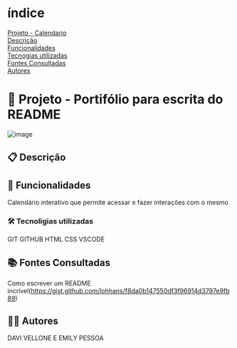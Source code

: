 # índice
[Projeto - Calendario]()  
[Descrição](#descri%C3%A7%C3%A3o)  
[Funcionalidades](#funcionalidades)  
[Tecnogias utilizadas](#tecnoligias-utilizadas)  
[Fontes Consultadas](#fontes-consultadas)  
[Autores](#autores)  

# 🚀 Projeto - Portifólio para escrita do README
![image](img/Captura%20de%20tela%202023-09-05%20075747.png)
## 📋 Descrição

## 🔧 Funcionalidades
Calendário interativo que permite acessar e fazer interações com o mesmo
### 🛠️ Tecnoligias utilizadas
GIT
GITHUB
HTML
CSS
VSCODE
##  📚 Fontes Consultadas
Como escrever um README incrível(https://gist.github.com/lohhans/f8da0b147550df3f96914d3797e9fb89)
## 🙋‍♂️ Autores
DAVI VELLONE E EMILY PESSOA
